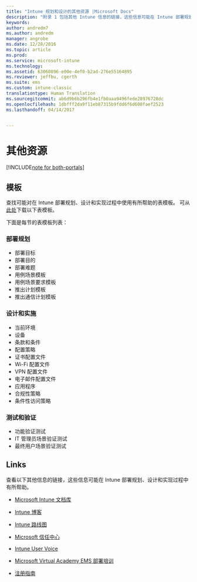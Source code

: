 ```yaml
---
title: "Intune 规划和设计的其他资源 |Microsoft Docs"
description: "附录 1 包括其他 Intune 信息的链接，这些信息可能在 Intune 部署规划和实现过程中有所帮助。"
keywords: 
author: andredm7
ms.author: andredm
manager: angrobe
ms.date: 12/28/2016
ms.topic: article
ms.prod: 
ms.service: microsoft-intune
ms.technology: 
ms.assetid: 63060896-e00e-4ef0-b2ad-276e55164895
ms.reviewer: jeffbu, cgerth
ms.suite: ems
ms.custom: intune-classic
translationtype: Human Translation
ms.sourcegitcommit: ab6d9b6b296fb4e1fb0aaa9496fede28976728dc
ms.openlocfilehash: 1dbfff2da9f11eb87315b9fdd6f6d608faef2523
ms.lasthandoff: 04/14/2017


---
```


# <a name="additional-resources"></a>其他资源

[!INCLUDE[note for both-portals](../includes/note-for-both-portals.md)]

## <a name="templates"></a>模板

查找可能对在 Intune 部署规划、设计和实现过程中使用有所帮助的表模板。 可从[此处](https://gallery.technet.microsoft.com/Intune-deployment-planning-fae156c2?redir=0)下载以下表模板。

下面是每节的表模板列表：

### <a name="deployment-planning"></a>部署规划

- 部署目标
- 部署目的
- 部署难题
- 用例场景模板
- 用例场景要求模板
- 推出计划模板
- 推出通信计划模板

### <a name="design-and-implementation"></a>设计和实施

- 当前环境
- 设备
- 条款和条件
- 配置策略
- 证书配置文件
- Wi-Fi 配置文件
- VPN 配置文件
- 电子邮件配置文件
- 应用程序
- 合规性策略
- 条件性访问策略

### <a name="test-and-validation"></a>测试和验证

- 功能验证测试
- IT 管理员场景验证测试
- 最终用户场景验证测试

## <a name="links"></a>Links

查看以下其他信息的链接，这些信息可能在 Intune 部署规划、设计和实现过程中有所帮助。

-   [Microsoft Intune 文档库](https://docs.microsoft.com/intune/)

-   [Intune 博客](https://blogs.technet.microsoft.com/enterprisemobility/)

-   [Intune 路线图](https://www.microsoft.com/server-cloud/roadmap/)

-   [Microsoft 信任中心](http://www.microsoft.com/TrustCenter/default.aspx)

-   [Intune User Voice](http://microsoftintune.uservoice.com/)

-   [Microsoft Virtual Academy EMS 部署培训](https://mva.microsoft.com/training-courses/deploying-microsoft-enterprise-mobility-suite-16408?l=wjq9vmwvD_5805996570)

-   [注册指南](https://gallery.technet.microsoft.com/Intune-End-User-Enrollment-3a0c9b0c?WT.mc_id=Blog_Intune_General_PCIT)

